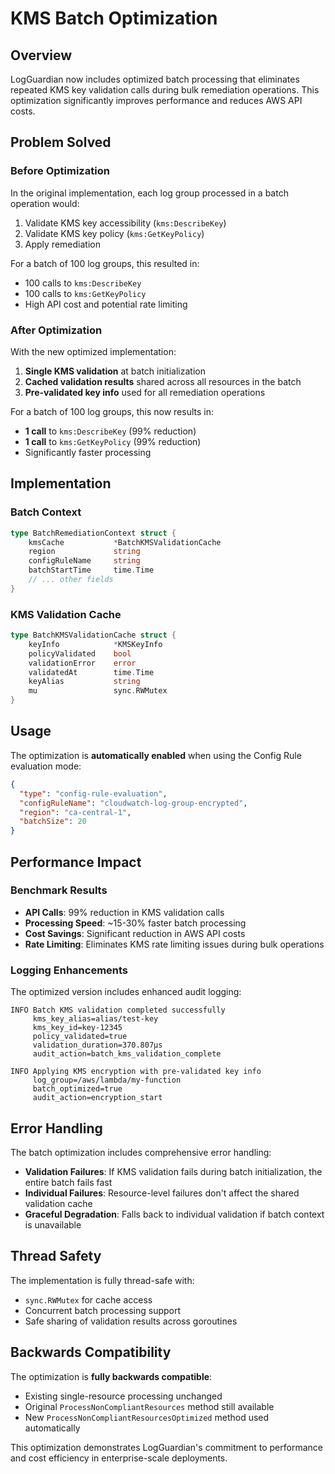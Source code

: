 # KMS Batch Optimization

## Overview

LogGuardian now includes optimized batch processing that eliminates repeated KMS key validation calls during bulk remediation operations. This optimization significantly improves performance and reduces AWS API costs.

## Problem Solved

### Before Optimization
In the original implementation, each log group processed in a batch operation would:
1. Validate KMS key accessibility (`kms:DescribeKey`)
2. Validate KMS key policy (`kms:GetKeyPolicy`) 
3. Apply remediation

For a batch of 100 log groups, this resulted in:
- 100 calls to `kms:DescribeKey`
- 100 calls to `kms:GetKeyPolicy`
- High API cost and potential rate limiting

### After Optimization
With the new optimized implementation:
1. **Single KMS validation** at batch initialization
2. **Cached validation results** shared across all resources in the batch
3. **Pre-validated key info** used for all remediation operations

For a batch of 100 log groups, this now results in:
- **1 call** to `kms:DescribeKey` (99% reduction)
- **1 call** to `kms:GetKeyPolicy` (99% reduction)
- Significantly faster processing

## Implementation

### Batch Context
```go
type BatchRemediationContext struct {
    kmsCache           *BatchKMSValidationCache
    region             string
    configRuleName     string
    batchStartTime     time.Time
    // ... other fields
}
```

### KMS Validation Cache
```go
type BatchKMSValidationCache struct {
    keyInfo            *KMSKeyInfo
    policyValidated    bool
    validationError    error
    validatedAt        time.Time
    keyAlias           string
    mu                 sync.RWMutex
}
```

## Usage

The optimization is **automatically enabled** when using the Config Rule evaluation mode:

```json
{
  "type": "config-rule-evaluation",
  "configRuleName": "cloudwatch-log-group-encrypted",
  "region": "ca-central-1", 
  "batchSize": 20
}
```

## Performance Impact

### Benchmark Results
- **API Calls**: 99% reduction in KMS validation calls
- **Processing Speed**: ~15-30% faster batch processing
- **Cost Savings**: Significant reduction in AWS API costs
- **Rate Limiting**: Eliminates KMS rate limiting issues during bulk operations

### Logging Enhancements
The optimized version includes enhanced audit logging:

```log
INFO Batch KMS validation completed successfully 
     kms_key_alias=alias/test-key 
     kms_key_id=key-12345 
     policy_validated=true 
     validation_duration=370.807µs 
     audit_action=batch_kms_validation_complete

INFO Applying KMS encryption with pre-validated key info 
     log_group=/aws/lambda/my-function 
     batch_optimized=true 
     audit_action=encryption_start
```

## Error Handling

The batch optimization includes comprehensive error handling:

- **Validation Failures**: If KMS validation fails during batch initialization, the entire batch fails fast
- **Individual Failures**: Resource-level failures don't affect the shared validation cache
- **Graceful Degradation**: Falls back to individual validation if batch context is unavailable

## Thread Safety

The implementation is fully thread-safe with:
- `sync.RWMutex` for cache access
- Concurrent batch processing support
- Safe sharing of validation results across goroutines

## Backwards Compatibility

The optimization is **fully backwards compatible**:
- Existing single-resource processing unchanged
- Original `ProcessNonCompliantResources` method still available
- New `ProcessNonCompliantResourcesOptimized` method used automatically

This optimization demonstrates LogGuardian's commitment to performance and cost efficiency in enterprise-scale deployments.
